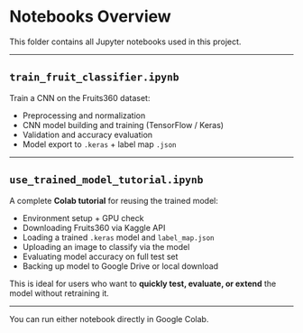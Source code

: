# Notebooks Overview

This folder contains all Jupyter notebooks used in this project.

---

## `train_fruit_classifier.ipynb`

Train a CNN on the Fruits360 dataset:
- Preprocessing and normalization
- CNN model building and training (TensorFlow / Keras)
- Validation and accuracy evaluation
- Model export to `.keras` + label map `.json`

---

## `use_trained_model_tutorial.ipynb`

A complete **Colab tutorial** for reusing the trained model:
- Environment setup + GPU check
- Downloading Fruits360 via Kaggle API
- Loading a trained `.keras` model and `label_map.json`
- Uploading an image to classify via the model
- Evaluating model accuracy on full test set
- Backing up model to Google Drive or local download

This is ideal for users who want to **quickly test, evaluate, or extend** the model without retraining it.

---

You can run either notebook directly in Google Colab.
